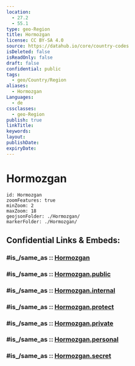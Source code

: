 ```yaml
---
location:
  - 27.2
  - 55.1
type: geo-Region
title: Hormozgan
license: CC BY-SA 4.0
source: https://datahub.io/core/country-codes
isDeleted: false
isReadOnly: false
draft: false
confidential: public
tags:
  - geo/Country/Region
aliases:
  - Hormozgan
Languages:
  - de
cssclasses:
  - geo-Region
publish: true
linkTitle:
keywords:
layout:
publishDate:
expiryDate:
---
```


# Hormozgan

```leaflet
id: Hormozgan
zoomFeatures: true 
minZoom: 2 
maxZoom: 18
geojsonFolder: ./Hormozgan/
markerFolder: ./Hormozgan/
```


## Confidential Links & Embeds: 

### #is_/same_as :: [Hormozgan](/_Standards/Earth/Continent/Asia/Asia~West/Iran/provinces~Iran/Hormozgan.md) 

### #is_/same_as :: [Hormozgan.public](/_public/Earth/Continent/Asia/Asia~West/Iran/provinces~Iran/Hormozgan.public.md) 

### #is_/same_as :: [Hormozgan.internal](/_internal/Earth/Continent/Asia/Asia~West/Iran/provinces~Iran/Hormozgan.internal.md) 

### #is_/same_as :: [Hormozgan.protect](/_protect/Earth/Continent/Asia/Asia~West/Iran/provinces~Iran/Hormozgan.protect.md) 

### #is_/same_as :: [Hormozgan.private](/_private/Earth/Continent/Asia/Asia~West/Iran/provinces~Iran/Hormozgan.private.md) 

### #is_/same_as :: [Hormozgan.personal](/_personal/Earth/Continent/Asia/Asia~West/Iran/provinces~Iran/Hormozgan.personal.md) 

### #is_/same_as :: [Hormozgan.secret](/_secret/Earth/Continent/Asia/Asia~West/Iran/provinces~Iran/Hormozgan.secret.md)

